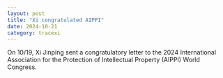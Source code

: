 ```yaml
---
layout: post
title: "Xi congratulated AIPPI"
date: 2024-10-21
category: tracexi
---
```


On 10/19, Xi Jinping sent a congratulatory letter to the 2024 International Association for the Protection of Intellectual Property (AIPPI) World Congress.
